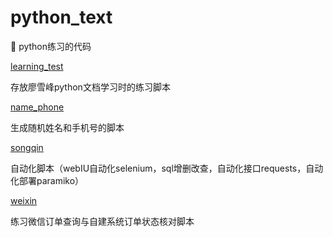 # python_text
📖 python练习的代码

[learning_test](https://github.com/gaoyang836/python_text/tree/master/learning_test)

存放廖雪峰python文档学习时的练习脚本

[name_phone](https://github.com/gaoyang836/python_text/tree/master/name_phone) 

生成随机姓名和手机号的脚本

[songqin](https://github.com/gaoyang836/python_text/blob/master/songqin/http.py)

自动化脚本（webIU自动化selenium，sql增删改查，自动化接口requests，自动化部署paramiko）

[weixin](https://github.com/gaoyang836/python_text/tree/master/weixin)

练习微信订单查询与自建系统订单状态核对脚本
